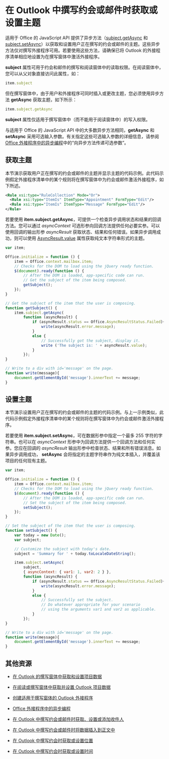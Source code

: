 
# 在 Outlook 中撰写约会或邮件时获取或设置主题

适用于 Office 的 JavaScript API 提供了异步方法（[subject.getAsync](../../reference/outlook/Subject.md) 和 [subject.setAsync](../../reference/outlook/Subject.md)）以获取和设置用户正在撰写的约会或邮件的主题。这些异步方法仅对撰写外接程序可用。若要使用这些方法，请确保已将 Outlook 的外接程序清单相应地设置为在撰写窗体中激活外接程序。

**subject** 属性可用于约会和邮件的撰写和阅读窗体中的读取权限。在阅读窗体中，您可以从父对象直接访问此属性，如：




```js
item.subject
```

但在撰写窗体中，由于用户和外接程序可同时插入或更改主题，您必须使用异步方法  **getAsync** 获取主题，如下所示：




```js
item.subject.getAsync
```

**subject** 属性仅适用于撰写窗体中（而不能用于阅读窗体中）的写入权限。

与适用于 Office 的 JavaScript API 中的大多数异步方法相同，**getAsync** 和 **setAsync** 采用可选输入参数。有关指定这些可选输入参数的详细信息，请参阅 [Office 外接程序中的异步编程](../../docs/develop/asynchronous-programming-in-office-add-ins.md)中的“向异步方法传递可选参数”。


## 获取主题


本节演示获取用户正在撰写的约会或邮件的主题并显示主题的代码示例。此代码示例假定外接程序清单中的某个规则将在撰写窗体中为约会或邮件激活外接程序，如下所述。


```XML
<Rule xsi:type="RuleCollection" Mode="Or">
  <Rule xsi:type="ItemIs" ItemType="Appointment" FormType="Edit"/>
  <Rule xsi:type="ItemIs" ItemType="Message" FormType="Edit"/>
</Rule>

```

若要使用  **item.subject.getAsync**，可提供一个检查异步调用状态和结果的回调方法。您可以通过  _asyncContext_ 可选形参向回调方法提供任何必要实参。可以使用回调的输出形参 _asyncResult_ 获取状态、结果和任何错误。如果异步调用成功，则可以使用 [AsyncResult.value](../../reference/outlook/simple-types.md) 属性获取纯文本字符串形式的主题。




```js
var item;

Office.initialize = function () {
    item = Office.context.mailbox.item;
    // Checks for the DOM to load using the jQuery ready function.
    $(document).ready(function () {
        // After the DOM is loaded, app-specific code can run.
        // Get the subject of the item being composed.
        getSubject();
    });
}

// Get the subject of the item that the user is composing.
function getSubject() {
    item.subject.getAsync(
        function (asyncResult) {
            if (asyncResult.status == Office.AsyncResultStatus.Failed){
                write(asyncResult.error.message);
            }
            else {
                // Successfully got the subject, display it.
                write ('The subject is: ' + asyncResult.value);
            }
        });
}

// Write to a div with id='message' on the page.
function write(message){
    document.getElementById('message').innerText += message; 
}
```


## 设置主题


本节演示设置用户正在撰写的约会或邮件的主题的代码示例。与上一示例类似，此代码示例假定外接程序清单中的某个规则将在撰写窗体中为约会或邮件激活外接程序。

若要使用  **item.subject.setAsync**，可在数据形参中指定一个最多 255 字符的字符串。也可以在  _asyncContext_ 形参中为回调方法提供一个回调方法和任何实参。您应在回调的 _asyncResult_ 输出形参中检查状态、结果和所有错误消息。如果异步调用成功， **setAsync** 会将指定的主题字符串作为纯文本插入，并覆盖该项目的任何现有主题。




```js
var item;

Office.initialize = function () {
    item = Office.context.mailbox.item;
    // Checks for the DOM to load using the jQuery ready function.
    $(document).ready(function () {
        // After the DOM is loaded, app-specific code can run.
        // Set the subject of the item being composed.
        setSubject();
    });
}

// Set the subject of the item that the user is composing.
function setSubject() {
    var today = new Date();
    var subject;

    // Customize the subject with today's date.
    subject = 'Summary for ' + today.toLocaleDateString();

    item.subject.setAsync(
        subject,
        { asyncContext: { var1: 1, var2: 2 } },
        function (asyncResult) {
            if (asyncResult.status == Office.AsyncResultStatus.Failed){
                write(asyncResult.error.message);
            }
            else {
                // Successfully set the subject.
                // Do whatever appropriate for your scenario
                // using the arguments var1 and var2 as applicable.
            }
        });
}

// Write to a div with id='message' on the page.
function write(message){
    document.getElementById('message').innerText += message; 
}
```


## 其他资源



- [在 Outlook 的撰写窗体中获取和设置项目数据](../outlook/get-and-set-item-data-in-a-compose-form.md)
    
- [在阅读或撰写窗体中获取并设置 Outlook 项目数据](../outlook/item-data.md)
    
- [创建适用于撰写窗体的 Outlook 外接程序](../outlook/compose-scenario.md)
    
- [Office 外接程序中的异步编程](../../docs/develop/asynchronous-programming-in-office-add-ins.md)
    
- [在 Outlook 中撰写约会或邮件时获取、设置或添加收件人](../outlook/get-set-or-add-recipients.md)
    
- [在 Outlook 中撰写约会或邮件时将数据插入到正文中](../outlook/insert-data-in-the-body.md)
    
- [在 Outlook 中撰写约会时获取或设置位置](../outlook/get-or-set-the-location-of-an-appointment.md)
    
- [在 Outlook 中撰写约会时获取或设置时间](../outlook/get-or-set-the-time-of-an-appointment.md)
    
